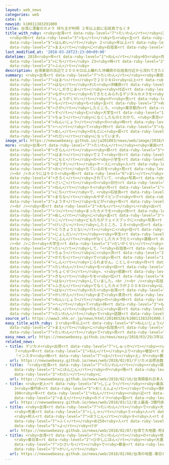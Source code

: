 ```yaml
---
layout: web_news
categories: web
cate: 6
newsid: k10011383291000
title: 台湾に漂着のカメラ 持ち主が判明 ２年以上前に石垣島でなくす
title_with_ruby: <ruby>台湾<rt data-ruby-level="7">たいわん</rt></ruby>に<ruby>漂着<rt data-ruby-level="7">ひょうちゃく</rt></ruby>のカメラ
  <ruby>持<rt data-ruby-level="3">も</rt></ruby>ち<ruby>主<rt data-ruby-level="3">ぬし</rt></ruby>が<ruby>判明<rt
  data-ruby-level="5">はんめい</rt></ruby> ２<ruby>年以上<rt data-ruby-level="4">ねんいじょう</rt></ruby><ruby>前<rt
  data-ruby-level="2">まえ</rt></ruby>に<ruby>石垣島<rt data-ruby-level="7">いしがきじま</rt></ruby>でなくす
last_modified_at: '2018-03-28T23:23:00+09:00'
datetime: 2018<ruby>年<rt data-ruby-level="1">ねん</rt></ruby>03<ruby>月<rt data-ruby-level="1">がつ</rt></ruby>28<ruby>日<rt
  data-ruby-level="1">にち</rt></ruby> 23<ruby>時<rt data-ruby-level="2">じ</rt></ruby>23<ruby>分<rt
  data-ruby-level="2">ふん</rt></ruby>
description: 台湾東部の浜辺で２００キロ以上離れた沖縄県の石垣島付近から流れてきたとみられるデジタルカメラを地元の小学生が見つけインターネットで持ち主を探したところ、東京都内に住む大学生がダイビング中になくしたものとわかり、漂流したカメラが２年以上の時を経て持ち主のもとに戻ることになったと話題になっています。
summary: <ruby>台湾<rt data-ruby-level="7">たいわん</rt></ruby><ruby>東部<rt data-ruby-level="3">とうぶ</rt></ruby>の<ruby>浜辺<rt
  data-ruby-level="7">はまべ</rt></ruby>で２００キロ<ruby>以上<rt data-ruby-level="4">いじょう</rt></ruby><ruby>離<rt
  data-ruby-level="7">はな</rt></ruby>れた<ruby>沖縄県<rt data-ruby-level="7">おきなわけん</rt></ruby>の<ruby>石垣島<rt
  data-ruby-level="7">いしがきじま</rt></ruby><ruby>付近<rt data-ruby-level="4">ふきん</rt></ruby>から<ruby>流<rt
  data-ruby-level="3">なが</rt></ruby>れてきたとみられるデジタルカメラを<ruby>地元<rt data-ruby-level="2">じもと</rt></ruby>の<ruby>小学生<rt
  data-ruby-level="1">しょうがくせい</rt></ruby>が<ruby>見<rt data-ruby-level="1">み</rt></ruby>つけインターネットで<ruby>持<rt
  data-ruby-level="3">も</rt></ruby>ち<ruby>主<rt data-ruby-level="3">ぬし</rt></ruby>を<ruby>探<rt
  data-ruby-level="6">さが</rt></ruby>したところ、<ruby>東京都内<rt data-ruby-level="3">とうきょうとない</rt></ruby>に<ruby>住<rt
  data-ruby-level="3">す</rt></ruby>む<ruby>大学生<rt data-ruby-level="1">だいがくせい</rt></ruby>がダイビング<ruby>中<rt
  data-ruby-level="1">ちゅう</rt></ruby>になくしたものとわかり、<ruby>漂流<rt data-ruby-level="7">ひょうりゅう</rt></ruby>したカメラが２<ruby>年以上<rt
  data-ruby-level="4">ねんいじょう</rt></ruby>の<ruby>時<rt data-ruby-level="2">とき</rt></ruby>を<ruby>経<rt
  data-ruby-level="5">へ</rt></ruby>て<ruby>持<rt data-ruby-level="3">も</rt></ruby>ち<ruby>主<rt
  data-ruby-level="3">ぬし</rt></ruby>のもとに<ruby>戻<rt data-ruby-level="7">もど</rt></ruby>ることになったと<ruby>話題<rt
  data-ruby-level="3">わだい</rt></ruby>になっています。
image_url: https://newswebeasy.github.io/ja201803/news/web/image/2018/03/28/K10011383291_1803282320_1803282325_01_02.jpg
more: <ruby>台湾<rt data-ruby-level="7">たいわん</rt></ruby><ruby>東部<rt data-ruby-level="3">とうぶ</rt></ruby>・<ruby>宜蘭<rt
  data-ruby-level="8">ぎらん</rt></ruby><ruby>県<rt data-ruby-level="3">けん</rt></ruby>の<ruby>浜辺<rt
  data-ruby-level="7">はまべ</rt></ruby>で２７<ruby>日<rt data-ruby-level="1">にち</rt></ruby>、<ruby>地元<rt
  data-ruby-level="2">じもと</rt></ruby>の<ruby>小学生<rt data-ruby-level="1">しょうがくせい</rt></ruby>たちが<ruby>防水<rt
  data-ruby-level="5">ぼうすい</rt></ruby>ケースに<ruby>入<rt data-ruby-level="1">はい</rt></ruby>ったデジタルカメラが<ruby>落<rt
  data-ruby-level="3">お</rt></ruby>ちているのを<ruby>見<rt data-ruby-level="1">み</rt></ruby>つけました。<br
  /><br />カメラには９００<ruby>枚<rt data-ruby-level="6">まい</rt></ruby><ruby>以上<rt data-ruby-level="4">いじょう</rt></ruby>が<ruby>記録<rt
  data-ruby-level="4">きろく</rt></ruby>されていて、<ruby>写真<rt data-ruby-level="3">しゃしん</rt></ruby>の<ruby>最後<rt
  data-ruby-level="4">さいご</rt></ruby>の<ruby>日付<rt data-ruby-level="4">ひづけ</rt></ruby>は２０１５<ruby>年<rt
  data-ruby-level="1">ねん</rt></ruby>９<ruby>月<rt data-ruby-level="1">がつ</rt></ruby>７<ruby>日<rt
  data-ruby-level="1">にち</rt></ruby>で、<ruby>石垣島<rt data-ruby-level="7">いしがきじま</rt></ruby>の<ruby>町並<rt
  data-ruby-level="6">まちな</rt></ruby>みやダイビング<ruby>中<rt data-ruby-level="3">なか</rt></ruby>の<ruby>様子<rt
  data-ruby-level="3">ようす</rt></ruby>などが<ruby>写<rt data-ruby-level="3">うつ</rt></ruby>されていました。<br
  /><br /><ruby>思<rt data-ruby-level="2">おも</rt></ruby>い<ruby>出<rt data-ruby-level="2">で</rt></ruby>が<ruby>詰<rt
  data-ruby-level="7">つ</rt></ruby>まったカメラを<ruby>持<rt data-ruby-level="3">も</rt></ruby>ち<ruby>主<rt
  data-ruby-level="3">ぬし</rt></ruby>に<ruby>返<rt data-ruby-level="3">かえ</rt></ruby>そうと<ruby>子<rt
  data-ruby-level="1">こ</rt></ruby>どもたちがフェイスブックに<ruby>写真<rt data-ruby-level="3">しゃしん</rt></ruby>を<ruby>掲載<rt
  data-ruby-level="7">けいさい</rt></ruby>したところ、２８<ruby>日<rt data-ruby-level="1">にち</rt></ruby>、<ruby>東京都内<rt
  data-ruby-level="3">とうきょうとない</rt></ruby>に<ruby>住<rt data-ruby-level="3">す</rt></ruby>む<ruby>女子大<rt
  data-ruby-level="1">じょしだい</rt></ruby><ruby>学生<rt data-ruby-level="1">がくせい</rt></ruby>から<ruby>自分<rt
  data-ruby-level="2">じぶん</rt></ruby>がなくしたカメラだと<ruby>連絡<rt data-ruby-level="7">れんらく</rt></ruby>があったということです。<br
  /><br />この<ruby>大学生<rt data-ruby-level="1">だいがくせい</rt></ruby>はＮＨＫの<ruby>取材<rt data-ruby-level="4">しゅざい</rt></ruby>に<ruby>対<rt
  data-ruby-level="3">たい</rt></ruby>して、「<ruby>石垣島<rt data-ruby-level="7">いしがきじま</rt></ruby>でダイビング<ruby>中<rt
  data-ruby-level="1">ちゅう</rt></ruby>に<ruby>流<rt data-ruby-level="3">なが</rt></ruby>されたカメラがこんな<ruby>形<rt
  data-ruby-level="2">かたち</rt></ruby>で<ruby>見<rt data-ruby-level="1">み</rt></ruby>つかるとは<ruby>信<rt
  data-ruby-level="4">しん</rt></ruby>じられません。ことし６<ruby>月<rt data-ruby-level="1">がつ</rt></ruby>に<ruby>台湾<rt
  data-ruby-level="7">たいわん</rt></ruby>を<ruby>訪<rt data-ruby-level="7">おとず</rt></ruby>れて<ruby>直接<rt
  data-ruby-level="5">ちょくせつ</rt></ruby>、<ruby>感謝<rt data-ruby-level="5">かんしゃ</rt></ruby>の<ruby>気持<rt
  data-ruby-level="3">きも</rt></ruby>ちを<ruby>伝<rt data-ruby-level="4">つた</rt></ruby>えたいです」と<ruby>話<rt
  data-ruby-level="2">はな</rt></ruby>していました。<br /><br /><ruby>石垣島<rt data-ruby-level="7">いしがきじま</rt></ruby><ruby>付近<rt
  data-ruby-level="4">ふきん</rt></ruby>でなくしたカメラが２００キロ<ruby>以上<rt data-ruby-level="4">いじょう</rt></ruby><ruby>離<rt
  data-ruby-level="7">はな</rt></ruby>れた<ruby>台湾<rt data-ruby-level="7">たいわん</rt></ruby>の<ruby>海岸<rt
  data-ruby-level="3">かいがん</rt></ruby>まで<ruby>漂流<rt data-ruby-level="7">ひょうりゅう</rt></ruby>し、２<ruby>年以上<rt
  data-ruby-level="4">ねんいじょう</rt></ruby>の<ruby>時<rt data-ruby-level="2">とき</rt></ruby>を<ruby>経<rt
  data-ruby-level="5">へ</rt></ruby>て<ruby>持<rt data-ruby-level="3">も</rt></ruby>ち<ruby>主<rt
  data-ruby-level="3">ぬし</rt></ruby>のもとに<ruby>戻<rt data-ruby-level="7">もど</rt></ruby>ることになり、<ruby>台湾<rt
  data-ruby-level="7">たいわん</rt></ruby>で<ruby>話題<rt data-ruby-level="3">わだい</rt></ruby>になっています。
source_url: https://www3.nhk.or.jp/news/html/20180328/k10011383291000.html
easy_title_with_ruby: ２<ruby>年以上<rt data-ruby-level="4">ねんいじょう</rt></ruby><ruby>前<rt
  data-ruby-level="2">まえ</rt></ruby>に<ruby>石垣島<rt data-ruby-level="7">いしがきじま</rt></ruby>でなくしたカメラが<ruby>台湾<rt
  data-ruby-level="7">たいわん</rt></ruby>で<ruby>見<rt data-ruby-level="1">み</rt></ruby>つかる
easy_news_url: https://newswebeasy.github.io/news/easy/2018/03/29/2年以上前に石垣島でなくしたカメラが台湾で見つかる
related_news:
- title: デジカメ<ruby>出荷<rt data-ruby-level="7">しゅっか</rt></ruby><ruby>台数<rt data-ruby-level="2">だいすう</rt></ruby>
    ７<ruby>年<rt data-ruby-level="1">ねん</rt></ruby>ぶり<ruby>増加<rt data-ruby-level="5">ぞうか</rt></ruby>
    「インスタ<ruby>映<rt data-ruby-level="7">は</rt></ruby>え」が<ruby>要因<rt data-ruby-level="5">よういん</rt></ruby>か
  url: https://newswebeasy.github.io/news/web/2018/02/01/デジカメ出荷台数-7年ぶり増加-インスタ映えが要因か
- title: 「<ruby>台湾<rt data-ruby-level="7">たいわん</rt></ruby><ruby>頑張<rt data-ruby-level="7">がんば</rt></ruby>れ」<ruby>日本人<rt
    data-ruby-level="1">にほんじん</rt></ruby>が<ruby>残<rt data-ruby-level="4">のこ</rt></ruby>したイラストが<ruby>話題<rt
    data-ruby-level="3">わだい</rt></ruby>に
  url: https://newswebeasy.github.io/news/web/2018/02/16/台湾頑張れ日本人が残したイラストが話題に
- title: <ruby>史上<rt data-ruby-level="4">しじょう</rt></ruby><ruby>最高<rt data-ruby-level="4">さいこう</rt></ruby>
    3<ruby>億円余<rt data-ruby-level="5">おくえんよ</rt></ruby>で<ruby>落札<rt data-ruby-level="4">らくさつ</rt></ruby>
    100<ruby>年<rt data-ruby-level="1">ねん</rt></ruby><ruby>近<rt data-ruby-level="2">ちか</rt></ruby>く<ruby>前<rt
    data-ruby-level="2">まえ</rt></ruby>のドイツ<ruby>製<rt data-ruby-level="5">せい</rt></ruby>カメラ
  url: https://newswebeasy.github.io/news/web/2018/03/12/史上最高-3億円余で落札-100年近く前のドイツ製カメラ
- title: <ruby>台湾<rt data-ruby-level="7">たいわん</rt></ruby>で<ruby>大地震<rt data-ruby-level="7">おおじしん</rt></ruby>
    <ruby>死者<rt data-ruby-level="3">ししゃ</rt></ruby>５<ruby>人<rt data-ruby-level="1">にん</rt></ruby>に
    <ruby>邦人<rt data-ruby-level="7">ほうじん</rt></ruby>９<ruby>人<rt data-ruby-level="1">にん</rt></ruby><ruby>含<rt
    data-ruby-level="7">ふく</rt></ruby>め250<ruby>人<rt data-ruby-level="1">にん</rt></ruby><ruby>余<rt
    data-ruby-level="5">よ</rt></ruby>けが
  url: https://newswebeasy.github.io/news/web/2018/02/07/台湾で大地震-死者5人に-邦人9人含め250人余けが
- title: <ruby>台湾<rt data-ruby-level="7">たいわん</rt></ruby>の<ruby>地震<rt data-ruby-level="7">じしん</rt></ruby>
    <ruby>東日本<rt data-ruby-level="2">ひがしにほん</rt></ruby><ruby>大震災<rt data-ruby-level="7">だいしんさい</rt></ruby>の<ruby>被災地<rt
    data-ruby-level="7">ひさいち</rt></ruby>で<ruby>募金<rt data-ruby-level="7">ぼきん</rt></ruby><ruby>開始<rt
    data-ruby-level="3">かいし</rt></ruby>
  url: https://newswebeasy.github.io/news/web/2018/02/08/台湾の地震-東日本大震災の被災地で募金開始
...
```

